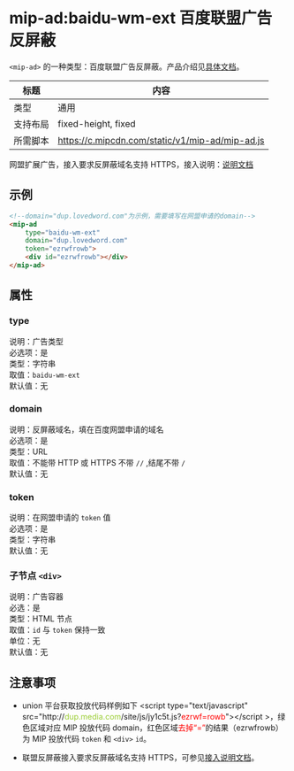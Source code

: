 # mip-ad:baidu-wm-ext 百度联盟广告反屏蔽

`<mip-ad>` 的一种类型：百度联盟广告反屏蔽。产品介绍见[具体文档](http://yingxiao.baidu.com/zhichi/knowledge/detail.action?channelId=4&classId=13484&knowledgeId=15198)。

标题|内容
----|----
类型|通用
支持布局|fixed-height, fixed
所需脚本|https://c.mipcdn.com/static/v1/mip-ad/mip-ad.js


网盟扩展广告，接入要求反屏蔽域名支持 HTTPS，接入说明：[说明文档](http://yingxiao.baidu.com/zhichi/knowledge/detail.action?channelId=4&classId=13484&knowledgeId=15198)  

## 示例

```html
<!--domain="dup.lovedword.com"为示例，需要填写在网盟申请的domain-->
<mip-ad 
    type="baidu-wm-ext" 
    domain="dup.lovedword.com" 
    token="ezrwfrowb">
	<div id="ezrwfrowb"></div>
</mip-ad>
```
## 属性

### type

说明：广告类型  
必选项：是  
类型：字符串  
取值：`baidu-wm-ext`   
默认值：无

### domain

说明：反屏蔽域名，填在百度网盟申请的域名  
必选项：是  
类型：URL  
取值：不能带 HTTP 或 HTTPS 不带 `//` ,结尾不带 `/`  
默认值：无

### token

说明：在网盟申请的 `token` 值  
必选项：是   
类型：字符串   
默认值：无

### 子节点 `<div>`

说明：广告容器   
必选：是   
类型：HTML 节点   
取值：`id` 与 `token` 保持一致   
单位：无     
默认值：无   

## 注意事项

- union 平台获取投放代码样例如下 &lt;script type="text/javascript" src="http://<font color="yellowgreen">dup.media.com</font>/site/js/jy1c5t.js?<font color="red">ezrwf=rowb</font>"&gt;&lt;/script &gt;，绿色区域对应 MIP 投放代码 domain，红色区域<font color="red">去掉“=”</font>的结果（ezrwfrowb）为 MIP 投放代码 `token` 和 `<div>` `id`。

- 联盟反屏蔽接入要求反屏蔽域名支持 HTTPS，可参见[接入说明文档](http://yingxiao.baidu.com/zhichi/knowledge/detail.action?channelId=4&classId=13484&knowledgeId=15198)。
